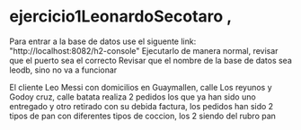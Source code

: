 # ejercicio1LeonardoSecotaro  , 
Para entrar a la base de datos use el siguente link: "http://localhost:8082/h2-console" 
Ejecutarlo de manera normal, revisar que el puerto sea el correcto 
Revisar que el nombre de la base de datos sea leodb, sino no va a funcionar

El cliente Leo Messi con domicilios en Guaymallen, calle Los reyunos y Godoy cruz, calle batata realiza 2 pedidos los que ya han sido uno entregado y otro retirado con su debida factura, los pedidos han sido 2 tipos de pan con diferentes tipos de coccion, los 2 siendo del rubro pan  
